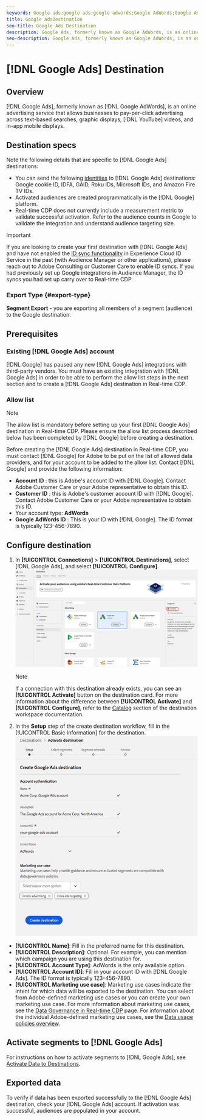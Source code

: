 ```yaml
---
keywords: Google ads;google ads;google adwords;Google AdWords;Google Adwords
title: Google AdsDestination
seo-title: Google Ads Destination
description: Google Ads, formerly known as Google AdWords, is an online advertising service that allows businesses to pay-per-click advertising across text-based searches, graphic displays, YouTube videos, and in-app mobile displays.
seo-description: Google Ads, formerly known as Google AdWords, is an online advertising service that allows businesses to pay-per-click advertising across text-based searches, graphic displays, YouTube videos, and in-app mobile displays.
---
```


# [!DNL Google Ads] Destination

## Overview

[!DNL Google Ads], formerly known as [!DNL Google AdWords], is an online advertising service that allows businesses to pay-per-click advertising across text-based searches, graphic displays, [!DNL YouTube] videos, and in-app mobile displays.

## Destination specs

Note the following details that are specific to [!DNL Google Ads] destinations:

* You can send the following [identities](../../identity-service/namespaces.md) to [!DNL Google Ads] destinations: Google cookie ID, IDFA, GAID, Roku IDs, Microsoft IDs, and Amazon Fire TV IDs.
* Activated audiences are created programmatically in the [!DNL Google] platform.
* Real-time CDP does not currently include a measurement metric to validate successful activation. Refer to the audience counts in Google to validate the integration and understand audience targeting size.

>[!IMPORTANT]
>
>If you are looking to create your first destination with [!DNL Google Ads] and have not enabled the [ID sync functionality](https://experienceleague.adobe.com/docs/id-service/using/id-service-api/methods/idsync.html) in Experience Cloud ID Service in the past (with Audience Manager or other applications), please reach out to Adobe Consulting or Customer Care to enable ID syncs. If you had previously set up Google integrations in Audience Manager, the ID syncs you had set up carry over to Real-time CDP.

### Export Type {#export-type}

**Segment Export** - you are exporting all members of a segment (audience) to the Google destination.

## Prerequisites

### Existing [!DNL Google Ads] account

[!DNL Google] has paused any new [!DNL Google Ads] integrations with third-party vendors. You must have an existing integration with [!DNL Google Ads] in order to be able to perform the allow list steps in the next section and to create a [!DNL Google Ads] destination in Real-time CDP.

### Allow list

>[!NOTE]
>
>The allow list is mandatory before setting up your first [!DNL Google Ads] destination in Real-time CDP. Please ensure the allow list process described below has been completed by [!DNL Google] before creating a destination.

Before creating the [!DNL Google Ads] destination in Real-time CDP, you must contact [!DNL Google] for Adobe to be put on the list of allowed data providers, and for your account to be added to the allow list. Contact [!DNL Google] and provide the following information:

* **Account ID** : this is Adobe's account ID with [!DNL Google]. Contact Adobe Customer Care or your Adobe representative to obtain this ID.
* **Customer ID** : this is Adobe's customer account ID with [!DNL Google]. Contact Adobe Customer Care or your Adobe representative to obtain this ID.
* Your account type: **AdWords**
* **Google AdWords ID** : This is your ID with [!DNL Google]. The ID format is typically 123-456-7890.

## Configure destination

1. In **[!UICONTROL Connections]** > **[!UICONTROL Destinations]**, select [!DNL Google Ads], and select **[!UICONTROL Configure]**.
    ![Connect Google Ads destination](/help/rtcdp/destinations/assets/google-2-destination.png)

    >[!NOTE]
    >
    >If a connection with this destination already exists, you can see an **[!UICONTROL Activate]** button on the destination card. For more information about the difference between **[!UICONTROL Activate]** and **[!UICONTROL Configure]**, refer to the [Catalog](/help/rtcdp/destinations/destinations-workspace.md#catalog) section of the destination workspace documentation.  

2. In the **Setup** step of the create destination workflow, fill in the [!UICONTROL Basic Information] for the destination. <br>
    ![Basic information Google Ads](/help/rtcdp/destinations/assets/google-2-destination-setup-step.png)
*  **[!UICONTROL Name]**: Fill in the preferred name for this destination.
*  **[!UICONTROL Description]**: Optional. For example, you can mention which campaign you are using this destination for.
*  **[!UICONTROL Account Type]**: AdWords is the only available option.
*  **[!UICONTROL Account ID]**: Fill in your account ID with [!DNL Google Ads]. The ID format is typically 123-456-7890. 
*  **[!UICONTROL Marketing use case]**: Marketing use cases indicate the intent for which data will be exported to the destination. You can select from Adobe-defined marketing use cases or you can create your own marketing use case. For more information about marketing use cases, see the [Data Governance in Real-time CDP](/help/rtcdp/privacy/data-governance-overview.md#destinations) page. For information about the individual Adobe-defined marketing use cases, see the [Data usage policies overview](/help/data-governance/policies/overview.md#core-actions).  

## Activate segments to [!DNL Google Ads]

For instructions on how to activate segments to [!DNL Google Ads], see [Activate Data to Destinations](/help/rtcdp/destinations/activate-destinations.md).

## Exported data 

To verify if data has been exported successfully to the [!DNL Google Ads] destination, check your [!DNL Google Ads] account. If activation was successful, audiences are populated in your account.